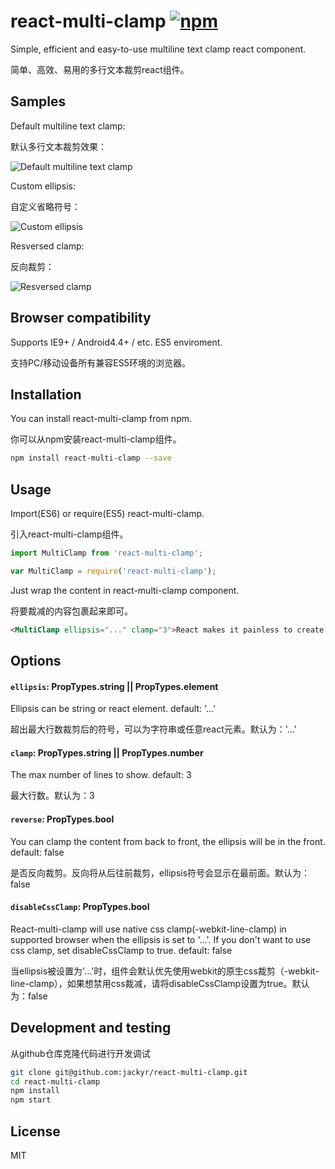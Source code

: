 # react-multi-clamp [![npm](https://img.shields.io/npm/v/react-multi-clamp.svg?style=flat-square)](https://www.npmjs.com/package/react-multi-clamp)
Simple, efficient and easy-to-use multiline text clamp react component.

简单、高效、易用的多行文本裁剪react组件。

## Samples
Default multiline text clamp:

默认多行文本裁剪效果：

![Default multiline text clamp](https://raw.githubusercontent.com/jackyr/react-multi-clamp/master/example/sample1.png)

Custom ellipsis:

自定义省略符号：

![Custom ellipsis](https://raw.githubusercontent.com/jackyr/react-multi-clamp/master/example/sample2.png)

Resversed clamp:

反向裁剪：

![Resversed clamp](https://raw.githubusercontent.com/jackyr/react-multi-clamp/master/example/sample3.png)

## Browser compatibility
Supports IE9+ / Android4.4+ / etc. ES5 enviroment.

支持PC/移动设备所有兼容ES5环境的浏览器。

## Installation
You can install react-multi-clamp from npm.

你可以从npm安装react-multi-clamp组件。

```sh
npm install react-multi-clamp --save
```

## Usage
Import(ES6) or require(ES5) react-multi-clamp.

引入react-multi-clamp组件。

```js
import MultiClamp from 'react-multi-clamp';
```

```js
var MultiClamp = require('react-multi-clamp');
```

Just wrap the content in react-multi-clamp component.

将要裁减的内容包裹起来即可。

```html 
<MultiClamp ellipsis="..." clamp="3">React makes it painless to create interactive UIs. Design simple views for each state in your application, and React will efficiently update and render just the right components when your data changes.</MultiClamp>
```

## Options
#### `ellipsis`: PropTypes.string || PropTypes.element
Ellipsis can be string or react element. default: '...'

超出最大行数裁剪后的符号，可以为字符串或任意react元素。默认为：'...'

#### `clamp`: PropTypes.string || PropTypes.number
The max number of lines to show. default: 3

最大行数。默认为：3

#### `reverse`: PropTypes.bool
You can clamp the content from back to front, the ellipsis will be in the front. default: false

是否反向裁剪。反向将从后往前裁剪，ellipsis符号会显示在最前面。默认为：false

#### `disableCssClamp`: PropTypes.bool
React-multi-clamp will use native css clamp(-webkit-line-clamp) in supported browser when the ellipsis is set to '...'. If you don't want to use css clamp, set disableCssClamp to true. default: false

当ellipsis被设置为'...'时，组件会默认优先使用webkit的原生css裁剪（-webkit-line-clamp），如果想禁用css裁减，请将disableCssClamp设置为true。默认为：false

## Development and testing
从github仓库克隆代码进行开发调试

```sh
git clone git@github.com:jackyr/react-multi-clamp.git
cd react-multi-clamp
npm install
npm start
```

## License
MIT